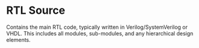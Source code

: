 # **RTL Source**

Contains the main RTL code, typically written in Verilog/SystemVerilog or VHDL. This includes all modules, sub-modules, and any hierarchical design elements.
